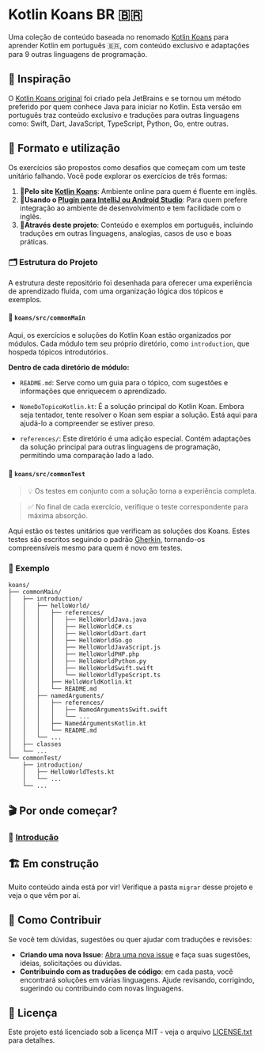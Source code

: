 # Kotlin Koans BR 🇧🇷

Uma coleção de conteúdo baseada no renomado [Kotlin Koans](https://play.kotlinlang.org/koans/overview) para aprender Kotlin em português
🇧🇷, com conteúdo exclusivo e adaptações para 9 outras linguagens de programação.

## 🌌 Inspiração

O [Kotlin Koans original](https://github.com/Kotlin/kotlin-koans-edu) foi criado pela JetBrains e se tornou um método preferido por quem
conhece Java para iniciar no Kotlin. Esta versão em português traz conteúdo exclusivo e traduções para outras linguagens como: Swift, Dart,
JavaScript, TypeScript, Python, Go, entre outras.

## 🧩 Formato e utilização

Os exercícios são propostos como desafios que começam com um teste unitário falhando. Você pode explorar os exercícios de três formas:

1. 🥉**Pelo site [Kotlin Koans](https://play.kotlinlang.org/koans/overview)**: Ambiente online para quem é fluente em inglês.
2. 🥈**Usando
   o [Plugin para IntelliJ ou Android Studio](https://plugins.jetbrains.com/plugin/10081-jetbrains-academy/docs/learner-start-guide.html)**:
   Para quem prefere integração ao ambiente de desenvolvimento e tem facilidade com o inglês.
3. 🥇**Através deste projeto**: Conteúdo e exemplos em português, incluindo traduções em outras linguagens, analogias, casos de uso e boas
   práticas.

### 🗂️ Estrutura do Projeto

A estrutura deste repositório foi desenhada para oferecer uma experiência de aprendizado fluida, com uma organização lógica dos tópicos e
exemplos.

#### 📁 `koans/src/commonMain`

Aqui, os exercícios e soluções do Kotlin Koan estão organizados por módulos. Cada módulo tem seu próprio diretório, como `introduction`, que
hospeda tópicos introdutórios.

**Dentro de cada diretório de módulo:**

- `README.md`: Serve como um guia para o tópico, com sugestões e informações que enriquecem o aprendizado.

- `NomeDoTopicoKotlin.kt`: É a solução principal do Kotlin Koan. Embora seja tentador, tente resolver o Koan sem espiar a solução. Está aqui
  para ajudá-lo a compreender se estiver preso.

- `references/`: Este diretório é uma adição especial. Contém adaptações da solução principal para outras linguagens de programação,
  permitindo uma comparação lado a lado.

#### 📁 `koans/src/commonTest`

> 💡 Os testes em conjunto com a solução torna a experiência completa.

> ✅ No final de cada exercício, verifique o teste correspondente para máxima absorção.

Aqui estão os testes unitários que verificam as soluções dos Koans. Estes testes são escritos seguindo o
padrão [Gherkin](https://cucumber.io/docs/gherkin/), tornando-os compreensíveis mesmo para quem é novo em testes.

### 📂 Exemplo

```
koans/
├── commonMain/
│   ├── introduction/
│   │   ├── helloWorld/
│   │   │   ├── references/
│   │   │   │   ├── HelloWorldJava.java
│   │   │   │   ├── HelloWorldC#.cs
│   │   │   │   ├── HelloWorldDart.dart
│   │   │   │   ├── HelloWorldGo.go
│   │   │   │   ├── HelloWorldJavaScript.js
│   │   │   │   ├── HelloWorldPHP.php
│   │   │   │   ├── HelloWorldPython.py
│   │   │   │   ├── HelloWorldSwift.swift
│   │   │   │   └── HelloWorldTypeScript.ts
│   │   │   ├── HelloWorldKotlin.kt
│   │   │   └── README.md
│   │   ├── namedArguments/
│   │   │   ├── references/
│   │   │   │   ├── NamedArgumentsSwift.swift
│   │   │   │   └── ...            
│   │   │   ├── NamedArgumentsKotlin.kt
│   │   │   └── README.md
│   │   └── ...    
│   ├── classes
│   └── ...         
└── commonTest/
    ├── introduction/
    │   ├── HelloWorldTests.kt
    │   └── ...
    └── ...
```

## 🎬 Por onde começar?

### 🔗 [Introdução](https://github.com/rsicarelli/kotlin-koans-edu-br/blob/main/koans/src/commonMain/kotlin/com/rsicarelli/koansbr/introduction/README.md)

## 🏗️ Em construção

Muito conteúdo ainda está por vir! Verifique a pasta `migrar` desse projeto e veja o que vêm por aí.

## 🌱 Como Contribuir

Se você tem dúvidas, sugestões ou quer ajudar com traduções e revisões:

- **Criando uma nova Issue**: [Abra uma nova issue](https://github.com/rsicarelli/kotlin-koans-edu-br/issues/new) e faça suas sugestões,
  ideias, solicitações ou dúvidas.
- **Contribuindo com as traduções de código**: em cada pasta, você encontrará soluções em várias linguagens. Ajude revisando, corrigindo,
  sugerindo ou contribuindo com novas linguagens.

## 📜 Licença

Este projeto está licenciado sob a licença MIT - veja o arquivo [LICENSE.txt](LICENSE.txt) para detalhes.
